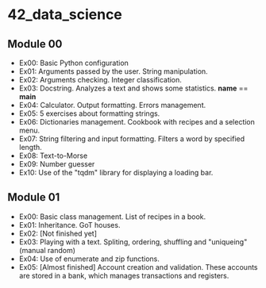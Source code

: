 # 42_data_science

## Module 00
* Ex00: Basic Python configuration
* Ex01: Arguments passed by the user. String manipulation.
* Ex02: Arguments checking. Integer classification.
* Ex03: Docstring. Analyzes a text and shows some statistics. __name__ == __main__
* Ex04: Calculator. Output formatting. Errors management.
* Ex05: 5 exercises about formatting strings.
* Ex06: Dictionaries management. Cookbook with recipes and a selection menu.
* Ex07: String filtering and input formatting. Filters a word by specified length.
* Ex08: Text-to-Morse
* Ex09: Number guesser
* Ex10: Use of the "tqdm" library for displaying a loading bar.
## Module 01
* Ex00: Basic class management. List of recipes in a book.
* Ex01: Inheritance. GoT houses.
* Ex02: [Not finished yet]
* Ex03: Playing with a text. Spliting, ordering, shuffling and "uniqueing" (manual random)
* Ex04: Use of enumerate and zip functions.
* Ex05: [Almost finished] Account creation and validation. These accounts are stored in a bank, which manages transactions and registers.
